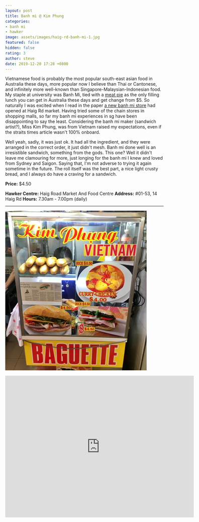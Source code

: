 ```yaml
---
layout: post
title: Banh mi @ Kim Phung
categories:
- banh mi
- hawker
image: assets/images/haig-rd-banh-mi-1.jpg
featured: false
hidden: false
rating: 3
author: steve
date: 2019-12-20 17:28 +0800
---
```

Vietnamese food is probably the most popular south-east asian food in Australia these days, more popular now I believe than Thai or Cantonese, and infinitely more well-known than Singapore-Malaysian-Indonesian food. My staple at university was Banh Mi, tied with a [meat pie](https://www.vilis.com) as the only filling lunch you can get in Australia these days and get change from $5. So naturally I was excited when I read in the paper [a new banh mi store](https://www.straitstimes.com/lifestyle/food/cheap-good-simple-but-thoughtfully-made-banh-mi) had opened at Haig Rd market. Having tried some of the chain stores in shopping malls, so far my banh mi experiences in sg have been disappointing to say the least. Considering the banh mi maker (sandwich artist?), Miss Kim Phung, was from Vietnam raised my expectations, even if the straits times article wasn't 100% onboard.

Well yeah, sadly, it was just ok. It had all the ingredient, and they were arranged in the correct order, it just didn't mesh. Banh mi done well is an irresistible sandwich, something from the gods. This one? Well it didn't leave me clamouring for more, just longing for the banh mi I knew and loved from Sydney and Saigon. Saying that, I'm not adverse to trying it again sometime in the future. The roll itself was the best part, a nice light crusty bread, and I always do have a craving for a sandwich.

**Price:** $4.50  

**Hawker Centre:** Haig Road Market And Food Centre
**Address:** #01-53, 14 Haig Rd
**Hours:** 7.30am - 7.00pm (daily)

***  

![Kim Phung Banh Mi](/assets/images/haig-rd-banh-mi-2.jpg "Kim Phung Banh Mi")

<iframe src="https://www.google.com/maps/embed?pb=!1m18!1m12!1m3!1d3988.7668546055797!2d103.89332651421257!3d1.3154312990405923!2m3!1f0!2f0!3f0!3m2!1i1024!2i768!4f13.1!3m3!1m2!1s0x31da181716120239%3A0x12f976f927dc4370!2sHaig%20Road%20Market%20%26%20Food%20Center!5e0!3m2!1sen!2ssg!4v1576833976521!5m2!1sen!2ssg" width="600" height="450" frameborder="0" style="border:0;" allowfullscreen=""></iframe>